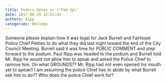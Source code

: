 ```yaml
---
title: Fedora Upton or \"Fed Up\"
date: 2017-08-29 12:51:43
authors: Ripp
categories: Holiday
---
```


 Someone please explain how it was legal for Jack Burrell and Fairhope Police Chief Petties to do what they did last night toward the end of the City Council Meeting. Burrell said it was time for PUBLIC COMMENT and step forward to the podium. Paul Ripp was headed to the podium and Burrell told Mr. Ripp he would not allow him to speak and asked the Police Chief to remove him. On what GROUNDS?? Mr. Ripp had not even opened his mouth yet to speak!!  I am assuming the police Chief has to abide by what Burrell ask him to do?? Who does the police Chief work for?